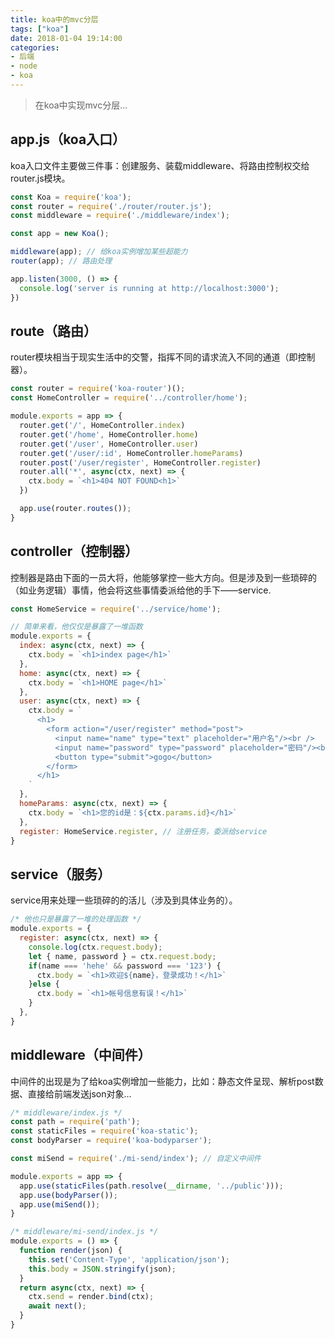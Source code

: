 ```yaml
---
title: koa中的mvc分层
tags: ["koa"]
date: 2018-01-04 19:14:00
categories:
- 后端
- node
- koa
---
```

> 在koa中实现mvc分层...

<!-- more -->
## app.js（koa入口）

koa入口文件主要做三件事：创建服务、装载middleware、将路由控制权交给router.js模块。
```js
const Koa = require('koa');
const router = require('./router/router.js');
const middleware = require('./middleware/index');

const app = new Koa();

middleware(app); // 给koa实例增加某些超能力
router(app); // 路由处理

app.listen(3000, () => {
  console.log('server is running at http://localhost:3000');
})
```

## route（路由）

router模块相当于现实生活中的交警，指挥不同的请求流入不同的通道（即控制器）。
```js
const router = require('koa-router')();
const HomeController = require('../controller/home');

module.exports = app => {
  router.get('/', HomeController.index)
  router.get('/home', HomeController.home)
  router.get('/user', HomeController.user)
  router.get('/user/:id', HomeController.homeParams)
  router.post('/user/register', HomeController.register)
  router.all('*', async(ctx, next) => {
    ctx.body = `<h1>404 NOT FOUND<h1>`
  })

  app.use(router.routes());
}
```

## controller（控制器）

控制器是路由下面的一员大将，他能够掌控一些大方向。但是涉及到一些琐碎的（如业务逻辑）事情，他会将这些事情委派给他的手下——service.
```js
const HomeService = require('../service/home');

// 简单来看，他仅仅是暴露了一堆函数
module.exports = {
  index: async(ctx, next) => {
    ctx.body = `<h1>index page</h1>`
  },
  home: async(ctx, next) => {
    ctx.body = `<h1>HOME page</h1>`
  },
  user: async(ctx, next) => {
    ctx.body = `
      <h1>
        <form action="/user/register" method="post">
          <input name="name" type="text" placeholder="用户名"/><br />
          <input name="password" type="password" placeholder="密码"/><br />
          <button type="submit">gogo</button>
        </form>
      </h1>
    `
  },
  homeParams: async(ctx, next) => {
    ctx.body = `<h1>您的id是：${ctx.params.id}</h1>`
  },
  register: HomeService.register, // 注册任务，委派给service
}
```

## service（服务）

service用来处理一些琐碎的的活儿（涉及到具体业务的）。
```js
/* 他也只是暴露了一堆的处理函数 */
module.exports = {
  register: async(ctx, next) => {
    console.log(ctx.request.body);
    let { name, password } = ctx.request.body;
    if(name === 'hehe' && password === '123') {
      ctx.body = `<h1>欢迎${name}，登录成功！</h1>`
    }else {
      ctx.body = `<h1>帐号信息有误！</h1>`
    }
  },
}
```

## middleware（中间件）

中间件的出现是为了给koa实例增加一些能力，比如：静态文件呈现、解析post数据、直接给前端发送json对象...
```js
/* middleware/index.js */
const path = require('path');
const staticFiles = require('koa-static');
const bodyParser = require('koa-bodyparser');

const miSend = require('./mi-send/index'); // 自定义中间件

module.exports = app => {
  app.use(staticFiles(path.resolve(__dirname, '../public')));
  app.use(bodyParser());
  app.use(miSend());
}
```

```js
/* middleware/mi-send/index.js */
module.exports = () => {
  function render(json) {
    this.set('Content-Type', 'application/json');
    this.body = JSON.stringify(json);
  }
  return async(ctx, next) => {
    ctx.send = render.bind(ctx);
    await next();
  }
}
```
